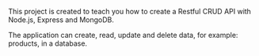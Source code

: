 

This project is created to teach you how to create a Restful CRUD API with Node.js, Express and MongoDB.


The application can create, read, update and delete data, for example: products, in a database. 
